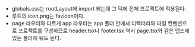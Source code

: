 - globals.css는 rootLayout에 import 되는데 그 덕에 전체 프로젝트에 적용된다.
- 루트의 icon.png는 favicon이다.
- page 라우터와 다르게 app 라우터는 app 폴더 안에서 디렉터리와 파일 컨벤션으로 프로젝트를 구성하므로 header.tsx나 footer.tsx 역시 page.tsx와 같은 뎁스에 있는 폴더에 둬도 된다.